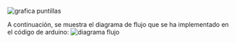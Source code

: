
![grafica puntillas](https://github.com/alexx2811/redes-sensores/assets/157799271/7fc89c1c-644b-4dc4-b0a1-98d8f3c3a5e9)



A continuación, se muestra el diagrama de flujo que se ha implementado en el código de arduino: 
![diagrama flujo](https://github.com/alexx2811/redes-sensores/assets/157799271/cbf2d412-003b-4e98-aaa1-e1f507cd2797)
